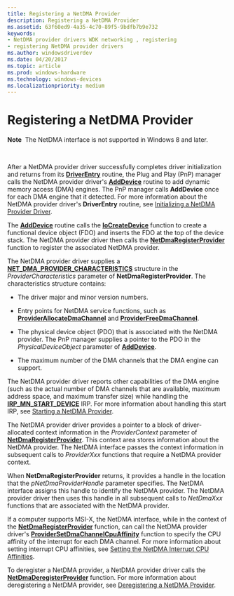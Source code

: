 ```yaml
---
title: Registering a NetDMA Provider
description: Registering a NetDMA Provider
ms.assetid: 63f60ed9-4a35-4c70-89f5-9bdfb7b9e732
keywords:
- NetDMA provider drivers WDK networking , registering
- registering NetDMA provider drivers
ms.author: windowsdriverdev
ms.date: 04/20/2017
ms.topic: article
ms.prod: windows-hardware
ms.technology: windows-devices
ms.localizationpriority: medium
---
```


# Registering a NetDMA Provider


**Note**  The NetDMA interface is not supported in Windows 8 and later.

 




After a NetDMA provider driver successfully completes driver initialization and returns from its [**DriverEntry**](https://msdn.microsoft.com/library/windows/hardware/ff544113) routine, the Plug and Play (PnP) manager calls the NetDMA provider driver's [**AddDevice**](https://msdn.microsoft.com/library/windows/hardware/ff540521) routine to add dynamic memory access (DMA) engines. The PnP manager calls **AddDevice** once for each DMA engine that it detected. For more information about the NetDMA provider driver's **DriverEntry** routine, see [Initializing a NetDMA Provider Driver](initializing-a-netdma-provider-driver.md).

The [**AddDevice**](https://msdn.microsoft.com/library/windows/hardware/ff540521) routine calls the [**IoCreateDevice**](https://msdn.microsoft.com/library/windows/hardware/ff548397) function to create a functional device object (FDO) and inserts the FDO at the top of the device stack. The NetDMA provider driver then calls the [**NetDmaRegisterProvider**](https://msdn.microsoft.com/library/windows/hardware/ff568336) function to register the associated NetDMA provider.

The NetDMA provider driver supplies a [**NET\_DMA\_PROVIDER\_CHARACTERISTICS**](https://msdn.microsoft.com/library/windows/hardware/ff568738) structure in the *ProviderCharacteristics* parameter of **NetDmaRegisterProvider**. The characteristics structure contains:

-   The driver major and minor version numbers.

-   Entry points for NetDMA service functions, such as [**ProviderAllocateDmaChannel**](https://msdn.microsoft.com/library/windows/hardware/ff570393) and [**ProviderFreeDmaChannel**](https://msdn.microsoft.com/library/windows/hardware/ff570398).

-   The physical device object (PDO) that is associated with the NetDMA provider. The PnP manager supplies a pointer to the PDO in the *PhysicalDeviceObject* parameter of [**AddDevice**](https://msdn.microsoft.com/library/windows/hardware/ff540521).

-   The maximum number of the DMA channels that the DMA engine can support.

The NetDMA provider driver reports other capabilities of the DMA engine (such as the actual number of DMA channels that are available, maximum address space, and maximum transfer size) while handling the [**IRP\_MN\_START\_DEVICE**](https://msdn.microsoft.com/library/windows/hardware/ff551749) IRP. For more information about handling this start IRP, see [Starting a NetDMA Provider](starting-a-netdma-provider.md).

The NetDMA provider driver provides a pointer to a block of driver-allocated context information in the *ProviderContext* parameter of [**NetDmaRegisterProvider**](https://msdn.microsoft.com/library/windows/hardware/ff568336). This context area stores information about the NetDMA provider. The NetDMA interface passes the context information in subsequent calls to *ProviderXxx* functions that require a NetDMA provider context.

When **NetDmaRegisterProvider** returns, it provides a handle in the location that the *pNetDmaProviderHandle* parameter specifies. The NetDMA interface assigns this handle to identify the NetDMA provider. The NetDMA provider driver then uses this handle in all subsequent calls to *NetDmaXxx* functions that are associated with the NetDMA provider.

If a computer supports MSI-X, the NetDMA interface, while in the context of the [**NetDmaRegisterProvider**](https://msdn.microsoft.com/library/windows/hardware/ff568336) function, can call the NetDMA provider driver's [**ProviderSetDmaChannelCpuAffinity**](https://msdn.microsoft.com/library/windows/hardware/ff570402) function to specify the CPU affinity of the interrupt for each DMA channel. For more information about setting interrupt CPU affinities, see [Setting the NetDMA Interrupt CPU Affinities](setting-the-netdma-interrupt-cpu-affinities.md).

To deregister a NetDMA provider, a NetDMA provider driver calls the [**NetDmaDeregisterProvider**](https://msdn.microsoft.com/library/windows/hardware/ff568328) function. For more information about deregistering a NetDMA provider, see [Deregistering a NetDMA Provider](deregistering-a-netdma-provider.md).

 

 





